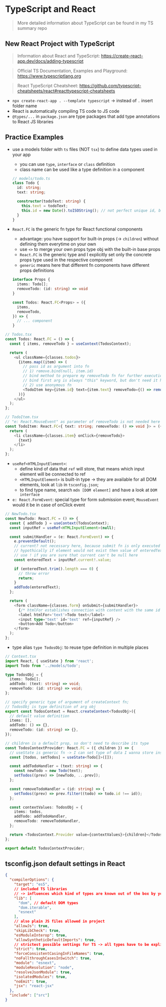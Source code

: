 # TypeScript and React

> More detailed information about TypeScript can be found in my TS summary repo

## New React Project with TypeScript

> Information about React and TypeScript: <https://create-react-app.dev/docs/adding-typescript>

> Official TS Documentation, Examples and Playground: <https://www.typescriptlang.org>

> React TypeScript Cheatsheet: <https://github.com/typescript-cheatsheets/react#reacttypescript-cheatsheets>

- `npx create-react-app . --template typescript` -> instead of `.` insert folder name
- React is automatically compiling TS code to JS code
- `@types/...` in `package.json` are type packages that add type annotations to React JS libraries

## Practice Examples

- use a models folder with `ts` files (NOT `tsx`) to define data types used in your app

  - you can use `type`, `interface` or `class` definition
  - class name can be used like a type definition in a component

  ```TypeScript
  // models/todo.ts
  class Todo {
    id: string;
    text: string;

    constructor(todoText: string) {
      this.text = todoText;
      this.id = new Date().toISOString(); // not perfect unique id, but good enough here
    }
  }
  ```

- `React.FC` is the generic fn type for React functional components

  - advantage: you have support for built-in props (-> `children`) without defining them everytime on your own
  - use `<>` to merge your own props type obj with the built-in base props
  - `React.FC` is the generic type and I explicitly set only the concrete props type used in the respective component
  - `generic` means here that different fn components have different props definitions

  ```TypeScript
  interface Props {
    items: Todo[];
    removeTodo: (id: string) => void
  }

  const Todos: React.FC<Props> = ({
    items,
    removeTodo,
  }) => {
    // ... component
  }
  ```

```TypeScript
// Todos.tsx
const Todos: React.FC = () => {
  const { items, removeTodo } = useContext(TodosContext);

  return (
    <ul className={classes.todos}>
      {items.map((item) => (
        // pass id as argument into fn
        // 1) remove.bind(null, item.id)
        // bind method to prepare my removeTodo fn for further execution that item.id is passed in later as arg;
        // bind first arg is always "this" keyword, but don't need it here, so it's null;
        // 2) use anonymous fn
        <TodoItem key={item.id} text={item.text} removeTodo={() => removeTodo(item.id)} />
      ))}
    </ul>
  );
};

// TodoItem.tsx
// "e: React.MouseEvent" as parameter of removeTodo is not needed here because I don't need it in my use case
const TodoItem: React.FC<{ text: string; removeTodo: () => void }> = ({ text, removeTodo }) => {
  return (
    <li className={classes.item} onClick={removeTodo}>
      {text}
    </li>
  );
};
```

- `useRef<HTMLInputElement>`:
  - define kind of data that `ref` will store, that means which input element will be connected to ref
  - `<HTMLInputElement>` is built-in type -> they are available for all DOM elements, look at `lib` in `tsconfig.json`;
  - to find type name, search `mdn [DOM element]` and have a look at `DOM interface`
- `e: React.FormEvent`: special type for form submission event; `MouseEvent` would it be in case of onClick event

```TypeScript
// NewTodo.tsx
const NewTodo: React.FC = () => {
  const { addTodo } = useContext(TodosContext);
  const inputRef = useRef<HTMLInputElement>(null);

  const submitHandler = (e: React.FormEvent) => {
    e.preventDefault();
    // current? not necessary here, because submit fn is only executed when ref has a value;
    // hypothically if element would not exist then value of enteredText would be undefined;
    // use ! if you are sure that current can't be null here
    const enteredText = inputRef.current!.value;

    if (enteredText.trim().length === 0) {
      // throw error
      return;
    }
    addTodo(enteredText);
  };

  return (
    <form className={classes.form} onSubmit={submitHandler}>
      {/* htmlFor establishes connection with content with the same id */}
      <label htmlFor='text'>Todo text</label>
      <input type='text' id='text' ref={inputRef} />
      <button>Add Todo</button>
    </form>
  );
};
```

- type alias `type TodosObj`: to reuse type definition in multiple places

```TypeScript
// Context.tsx
import React, { useState } from 'react';
import Todo from '../models/todo';

type TodosObj = {
  items: Todo[];
  addTodo: (text: string) => void;
  removeTodo: (id: string) => void;
};

// specify generic type of argument of createContext fn;
// TodosObj is type definition of arg obj
export const TodosContext = React.createContext<TodosObj>({
  // default value definition
  items: [],
  addTodo: () => {},
  removeTodo: (id: string) => {},
});

// children is a default prop, so don't need to describe its type
const TodosContextProvider: React.FC = ({ children }) => {
  // useState is generic fn -> I can set type of data I wanna store inside
  const [todos, setTodos] = useState<Todo[]>([]);

  const addTodoHandler = (text: string) => {
    const newTodo = new Todo(text);
    setTodos((prev) => [newTodo, ...prev]);
  };

  const removeTodoHandler = (id: string) => {
    setTodos((prev) => prev.filter((todo) => todo.id !== id));
  };

  const contextValues: TodosObj = {
    items: todos,
    addTodo: addTodoHandler,
    removeTodo: removeTodoHandler,
  };

  return <TodosContext.Provider value={contextValues}>{children}</TodosContext.Provider>;
};

export default TodosContextProvider;
```

## tsconfig.json default settings in React

```JSON
{
  "compilerOptions": {
    "target": "es5",
    // included TS libraries
    // -> influences which kind of types are known out of the box by your TS code
    "lib": [
      "dom", // default DOM types
      "dom.iterable",
      "esnext"
    ],
    // also plain JS files allowed in project
    "allowJs": true,
    "skipLibCheck": true,
    "esModuleInterop": true,
    "allowSyntheticDefaultImports": true,
    // strictest possible settings for TS -> all types have to be explicitly defined in places where TS can't infer types
    "strict": true,
    "forceConsistentCasingInFileNames": true,
    "noFallthroughCasesInSwitch": true,
    "module": "esnext",
    "moduleResolution": "node",
    "resolveJsonModule": true,
    "isolatedModules": true,
    "noEmit": true,
    "jsx": "react-jsx"
  },
  "include": ["src"]
}
```
